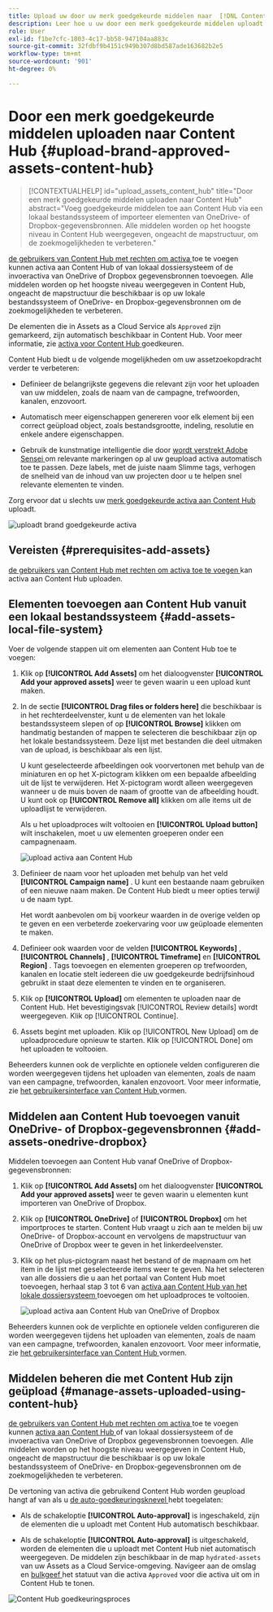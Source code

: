 ```yaml
---
title: Upload uw door uw merk goedgekeurde middelen naar  [!DNL Content Hub]
description: Leer hoe u uw door een merk goedgekeurde middelen uploadt naar Content Hub
role: User
exl-id: f1be7cfc-1803-4c17-bb58-947104aa883c
source-git-commit: 32fdbf9b4151c949b307d8bd587ade163682b2e5
workflow-type: tm+mt
source-wordcount: '901'
ht-degree: 0%

---
```


# Door een merk goedgekeurde middelen uploaden naar Content Hub {#upload-brand-approved-assets-content-hub}

>[!CONTEXTUALHELP]
>id="upload_assets_content_hub"
>title="Door een merk goedgekeurde middelen uploaden naar Content Hub"
>abstract="Voeg goedgekeurde middelen toe aan Content Hub via een lokaal bestandssysteem of importeer elementen van OneDrive- of Dropbox-gegevensbronnen. Alle middelen worden op het hoogste niveau in Content Hub weergegeven, ongeacht de mapstructuur, om de zoekmogelijkheden te verbeteren."

[ de gebruikers van Content Hub met rechten om activa ](/help/assets/deploy-content-hub.md#onboard-content-hub-users-add-assets) toe te voegen kunnen activa aan Content Hub of van lokaal dossiersysteem of de invoeractiva van OneDrive of Dropbox gegevensbronnen toevoegen. Alle middelen worden op het hoogste niveau weergegeven in Content Hub, ongeacht de mapstructuur die beschikbaar is op uw lokale bestandssysteem of OneDrive- en Dropbox-gegevensbronnen om de zoekmogelijkheden te verbeteren.

De elementen die in Assets as a Cloud Service als `Approved` zijn gemarkeerd, zijn automatisch beschikbaar in Content Hub. Voor meer informatie, zie [ activa voor Content Hub ](/help/assets/approve-assets-content-hub.md) goedkeuren.

Content Hub biedt u de volgende mogelijkheden om uw assetzoekopdracht verder te verbeteren:

* Definieer de belangrijkste gegevens die relevant zijn voor het uploaden van uw middelen, zoals de naam van de campagne, trefwoorden, kanalen, enzovoort.

* Automatisch meer eigenschappen genereren voor elk element bij een correct geüpload object, zoals bestandsgrootte, indeling, resolutie en enkele andere eigenschappen.

* Gebruik de kunstmatige intelligentie die door [ wordt verstrekt Adobe Sensei ](https://www.adobe.com/sensei.html) om relevante markeringen op al uw geupload activa automatisch toe te passen. Deze labels, met de juiste naam Slimme tags, verhogen de snelheid van de inhoud van uw projecten door u te helpen snel relevante elementen te vinden.

Zorg ervoor dat u slechts uw [ merk goedgekeurde activa aan Content Hub ](/help/assets/approve-assets.md) uploadt.

![ uploadt brand goedgekeurde activa ](assets/upload-brand-approved-assets.png)

## Vereisten {#prerequisites-add-assets}

[ de gebruikers van Content Hub met rechten om activa toe te voegen ](/help/assets/deploy-content-hub.md#onboard-content-hub-users-add-assets) kan activa aan Content Hub uploaden.

## Elementen toevoegen aan Content Hub vanuit een lokaal bestandssysteem {#add-assets-local-file-system}

Voer de volgende stappen uit om elementen aan Content Hub toe te voegen:

1. Klik op **[!UICONTROL Add Assets]** om het dialoogvenster **[!UICONTROL Add your approved assets]** weer te geven waarin u een upload kunt maken.

1. In de sectie **[!UICONTROL Drag files or folders here]** die beschikbaar is in het rechterdeelvenster, kunt u de elementen van het lokale bestandssysteem slepen of op **[!UICONTROL Browse]** klikken om handmatig bestanden of mappen te selecteren die beschikbaar zijn op het lokale bestandssysteem. Deze lijst met bestanden die deel uitmaken van de upload, is beschikbaar als een lijst.


   U kunt geselecteerde afbeeldingen ook voorvertonen met behulp van de miniaturen en op het X-pictogram klikken om een bepaalde afbeelding uit de lijst te verwijderen. Het X-pictogram wordt alleen weergegeven wanneer u de muis boven de naam of grootte van de afbeelding houdt. U kunt ook op **[!UICONTROL Remove all]** klikken om alle items uit de uploadlijst te verwijderen.

   Als u het uploadproces wilt voltooien en **[!UICONTROL Upload button]** wilt inschakelen, moet u uw elementen groeperen onder een campagnenaam.

   ![ upload activa aan Content Hub ](assets/upload-assets-content-hub.png)

1. Definieer de naam voor het uploaden met behulp van het veld **[!UICONTROL Campaign name]** . U kunt een bestaande naam gebruiken of een nieuwe naam maken. De Content Hub biedt u meer opties terwijl u de naam typt. <!--You can define multiple Campaign names for your upload. While you are typing a name, either click anywhere else within the dialog box or press the `,` (Comma) key to register the name.-->

   Het wordt aanbevolen om bij voorkeur waarden in de overige velden op te geven en een verbeterde zoekervaring voor uw geüploade elementen te maken.

1. Definieer ook waarden voor de velden **[!UICONTROL Keywords]** , **[!UICONTROL Channels]** , **[!UICONTROL Timeframe]** en **[!UICONTROL Region]** . Tags toevoegen en elementen groeperen op trefwoorden, kanalen en locatie stelt iedereen die uw goedgekeurde bedrijfsinhoud gebruikt in staat deze elementen te vinden en te organiseren.

1. Klik op **[!UICONTROL Upload]** om elementen te uploaden naar de Content Hub. Het bevestigingsvak [!UICONTROL Review details] wordt weergegeven. Klik op [!UICONTROL Continue].

1. Assets begint met uploaden. Klik op [!UICONTROL New Upload] om de uploadprocedure opnieuw te starten. Klik op [!UICONTROL Done] om het uploaden te voltooien.

Beheerders kunnen ook de verplichte en optionele velden configureren die worden weergegeven tijdens het uploaden van elementen, zoals de naam van een campagne, trefwoorden, kanalen enzovoort. Voor meer informatie, zie [ het gebruikersinterface van Content Hub ](configure-content-hub-ui-options.md#configure-upload-options-content-hub) vormen.


## Middelen aan Content Hub toevoegen vanuit OneDrive- of Dropbox-gegevensbronnen {#add-assets-onedrive-dropbox}

Middelen toevoegen aan Content Hub vanaf OneDrive of Dropbox-gegevensbronnen:

1. Klik op **[!UICONTROL Add Assets]** om het dialoogvenster **[!UICONTROL Add your approved assets]** weer te geven waarin u elementen kunt importeren van OneDrive of Dropbox.

1. Klik op **[!UICONTROL OneDrive]** of **[!UICONTROL Dropbox]** om het importproces te starten. Content Hub vraagt u zich aan te melden bij uw OneDrive- of Dropbox-account en vervolgens de mapstructuur van OneDrive of Dropbox weer te geven in het linkerdeelvenster.

1. Klik op het plus-pictogram naast het bestand of de mapnaam om het item in de lijst met geselecteerde items weer te geven. Na het selecteren van alle dossiers die u aan het portaal van Content Hub moet toevoegen, herhaal stap 3 tot 6 van [ activa aan Content Hub van het lokale dossiersysteem ](#add-assets-local-file-system) toevoegen om het uploadproces te voltooien.

   ![ upload activa aan Content Hub van OneDrive of Dropbox ](assets/add-assets-onedrive-dropbox.png)

Beheerders kunnen ook de verplichte en optionele velden configureren die worden weergegeven tijdens het uploaden van elementen, zoals de naam van een campagne, trefwoorden, kanalen enzovoort. Voor meer informatie, zie [ het gebruikersinterface van Content Hub ](configure-content-hub-ui-options.md#configure-upload-options-content-hub) vormen.

## Middelen beheren die met Content Hub zijn geüpload {#manage-assets-uploaded-using-content-hub}

[ de gebruikers van Content Hub met rechten om activa ](/help/assets/deploy-content-hub.md#onboard-content-hub-users-add-assets) toe te voegen kunnen [ activa aan Content Hub ](/help/assets/upload-brand-approved-assets.md) of van lokaal dossiersysteem of de invoeractiva van OneDrive of Dropbox gegevensbronnen toevoegen. Alle middelen worden op het hoogste niveau weergegeven in Content Hub, ongeacht de mapstructuur die beschikbaar is op uw lokale bestandssysteem of OneDrive- en Dropbox-gegevensbronnen om de zoekmogelijkheden te verbeteren.

De vertoning van activa die gebruikend Content Hub worden geupload hangt af van als u [ de auto-goedkeuringsknevel ](/help/assets/configure-content-hub-ui-options.md#configure-import-options-content-hub) hebt toegelaten:

* Als de schakeloptie **[!UICONTROL Auto-approval]** is ingeschakeld, zijn de elementen die u uploadt met Content Hub automatisch beschikbaar.

* Als de schakeloptie **[!UICONTROL Auto-approval]** is uitgeschakeld, worden de elementen die u uploadt met Content Hub niet automatisch weergegeven. De middelen zijn beschikbaar in de map `hydrated-assets` van uw Assets as a Cloud Service-omgeving. Navigeer aan de omslag en [ bulkgeef ](#bulk-approve-assets-content-hub) het statuut van die activa `Approved` voor die activa uit om in Content Hub te tonen.

![ Content Hub goedkeuringsproces ](/help/assets/assets/content-hub-approval.png)
